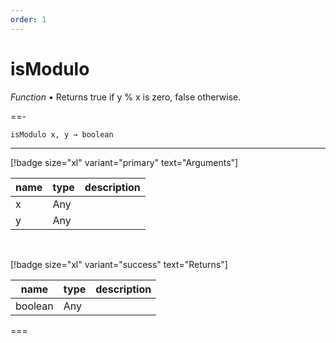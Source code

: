```yaml
---
order: 1
---
```

# isModulo

_Function_ &bull; Returns true if y % x is zero, false otherwise.


==- <pre><code>isModulo x, y &rarr; boolean</code></pre>
<hr>

[!badge size="xl" variant="primary" text="Arguments"]

| name | type | description |
|------|------|-------------|
|x|Any||
|y|Any||

<br>

[!badge size="xl" variant="success" text="Returns"]

| name | type | description |
|------|------|-------------|
|boolean|Any||



===



